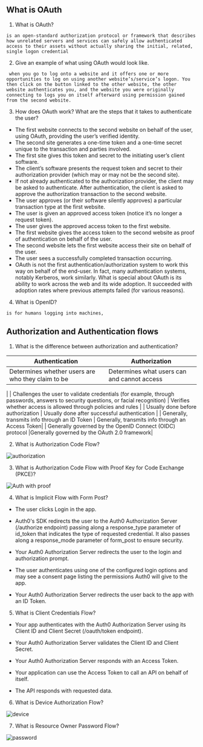 ## What is OAuth
1. What is OAuth?

`is an open-standard authorization protocol or framework that describes how unrelated servers and services can safely allow authenticated access to their assets without actually sharing the initial, related, single logon credential `

2. Give an example of what using OAuth would look like.

` when you go to log onto a website and it offers one or more opportunities to log on using another website’s/service’s logon. You then click on the button linked to the other website, the other website authenticates you, and the website you were originally connecting to logs you on itself afterward using permission gained from the second website.`

3. How does OAuth work? What are the steps that it takes to authenticate the user?

* The first website connects to the second website on behalf of the user, using OAuth, providing the user’s verified identity.
* The second site generates a one-time token and a one-time secret unique to the transaction and parties involved.
* The first site gives this token and secret to the initiating user’s client software.
* The client’s software presents the request token and secret to their authorization provider (which may or may not be the second site).
* If not already authenticated to the authorization provider, the client may be asked to authenticate. After authentication, the client is asked to approve the authorization transaction to the second website.
* The user approves (or their software silently approves) a particular transaction type at the first website.
* The user is given an approved access token (notice it’s no longer a request token).
* The user gives the approved access token to the first website.
* The first website gives the access token to the second website as proof of authentication on behalf of the user.
* The second website lets the first website access their site on behalf of the user.
* The user sees a successfully completed transaction occurring.
* OAuth is not the first authentication/authorization system to work this way on behalf of the end-user. In fact, many authentication systems, notably Kerberos, work similarly. What is special about OAuth is its ability to work across the web and its wide adoption. It succeeded with adoption rates where previous attempts failed (for various reasons).

4. What is OpenID?

`is for humans logging into machines,`


## Authorization and Authentication flows

1. What is the difference between authorization and authentication?

|Authentication |  Authorization |
| ------------ | -------------|
| Determines whether users are who they claim to be  |Determines what users can and cannot access
|
| Challenges the user to validate credentials (for example, through passwords, answers to security questions, or facial recognition)	  | Verifies whether access is allowed through policies and rules
|
| Usually done before authorization	  | Usually done after successful authentication |
| Generally, transmits info through an ID Token	  | Generally, transmits info through an Access Token|
| Generally governed by the OpenID Connect (OIDC) protocol	  |Generally governed by the OAuth 2.0 framework|

2. What is Authorization Code Flow?

![authorization](https://images.ctfassets.net/cdy7uua7fh8z/2nbNztohyR7uMcZmnUt0VU/2c017d2a2a2cdd80f097554d33ff72dd/auth-sequence-auth-code.png)


3. What is Authorization Code Flow with Proof Key for Code Exchange (PKCE)?

![Auth with proof](https://images.ctfassets.net/cdy7uua7fh8z/3pstjSYx3YNSiJQnwKZvm5/33c941faf2e0c434a9ab1f0f3a06e13a/auth-sequence-auth-code-pkce.png)

4. What is Implicit Flow with Form Post?

- The user clicks Login in the app.

- Auth0's SDK redirects the user to the Auth0 Authorization Server (/authorize endpoint) passing along a response_type parameter of id_token that indicates the type of requested credential. It also passes along a response_mode parameter of form_post to ensure security.

- Your Auth0 Authorization Server redirects the user to the login and authorization prompt.

- The user authenticates using one of the configured login options and may see a consent page listing the permissions Auth0 will give to the app.

- Your Auth0 Authorization Server redirects the user back to the app with an ID Token.

5. What is Client Credentials Flow?

* Your app authenticates with the Auth0 Authorization Server using its Client ID and Client Secret (/oauth/token endpoint).

* Your Auth0 Authorization Server validates the Client ID and Client Secret.

* Your Auth0 Authorization Server responds with an Access Token.

* Your application can use the Access Token to call an API on behalf of itself.

* The API responds with requested data.


6. What is Device Authorization Flow?

![device](https://images.ctfassets.net/cdy7uua7fh8z/1A6jpG3W1H6SC9ZK92NyKd/40af53209f90a7c392f621f329fb4424/auth-sequence-device-auth.png)

7. What is Resource Owner Password Flow?

![password](https://images.ctfassets.net/cdy7uua7fh8z/4EeYNcnVX1RFcTy5z4lP4v/c3e4d22e6f8bf558caf07338a7388097/ROP_Grant.png)
